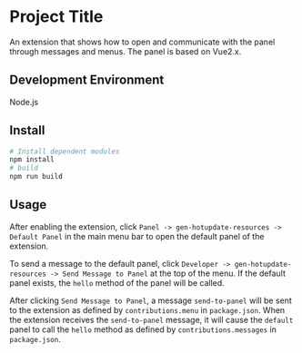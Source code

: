 # Project Title

An extension that shows how to open and communicate with the panel through messages and menus.
The panel is based on Vue2.x.

## Development Environment

Node.js

## Install

```bash
# Install dependent modules
npm install
# build
npm run build
```

## Usage

After enabling the extension, click `Panel -> gen-hotupdate-resources -> Default Panel` in the main menu bar to open the default panel of the extension.

To send a message to the default panel, click `Developer -> gen-hotupdate-resources -> Send Message to Panel` at the top of the menu. If the default panel exists, the `hello` method of the panel will be called.

After clicking `Send Message to Panel`, a message `send-to-panel` will be sent to the extension as defined by `contributions.menu` in `package.json`. When the extension receives the `send-to-panel` message, it will cause the `default` panel to call the `hello` method as defined by `contributions.messages` in `package.json`.
